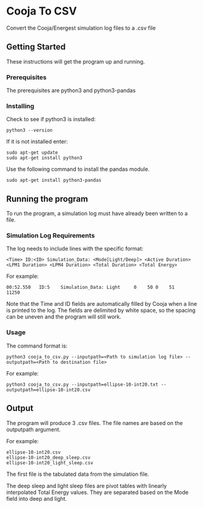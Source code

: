 # Cooja To CSV

Convert the Cooja/Energest simulation log files to a .csv file

## Getting Started

These instructions will get the program up and running.

### Prerequisites

The prerequisites are python3 and python3-pandas

### Installing

Check to see if python3 is installed:

```
python3 --version
```

If it is not installed enter:

```
sudo apt-get update
sudo apt-get install python3
```

Use the following command to install the pandas module.

```
sudo apt-get install python3-pandas
```


## Running the program

To run the program, a simulation log must have already been written to a file.

### Simulation Log Requirements

The log needs to include lines with the specific format:

```
<Time> ID:<ID> Simulation_Data: <Mode[Light/Deep]> <Active Duration> <LPM1 Duration> <LPM4 Duration> <Total Duration> <Total Energy>
```

For example:

```
00:52.550	ID:5	Simulation_Data: Light     0    50 0    51      11250
```
Note that the Time and ID fields are automatically filled by Cooja when a line is printed to the log.
The fields are delimited by white space, so the spacing can be uneven and the program will still work.

### Usage

The command format is:

```
python3 cooja_to_csv.py --inputpath=<Path to simulation log file> --outputpath=<Path to destination file>
```

For example:

```
python3 cooja_to_csv.py --inputpath=ellipse-10-int20.txt --outputpath=ellipse-10-int20.csv
```

## Output

The program will produce 3 .csv files. The file names are based on the outputpath argument.

For example:

```
ellipse-10-int20.csv
ellipse-10-int20_deep_sleep.csv
ellipse-10-int20_light_sleep.csv
```

The first file is the tabulated data from the simulation file.

The deep sleep and light sleep files are pivot tables with linearly interpolated Total Energy values.
They are separated based on the Mode field into deep and light.